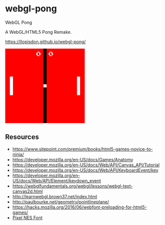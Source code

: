 # webgl-pong

WebGL Pong

A WebGL/HTML5 Pong Remake.

https://llopisdon.github.io/webgl-pong/

![screenshot](/res/screenshot.png)

## Resources
- https://www.sitepoint.com/premium/books/html5-games-novice-to-ninja/
- https://developer.mozilla.org/en-US/docs/Games/Anatomy
- https://developer.mozilla.org/en-US/docs/Web/API/Canvas_API/Tutorial
- https://developer.mozilla.org/en-US/docs/Web/API/KeyboardEvent/key
- https://developer.mozilla.org/en-US/docs/Web/API/Element/keydown_event
- https://webglfundamentals.org/webgl/lessons/webgl-text-canvas2d.html
- http://learnwebgl.brown37.net/index.html
- http://paulbourke.net/geometry/pointlineplane/
- https://hacks.mozilla.org/2016/06/webfont-preloading-for-html5-games/
- [Pixel NES Font](http://www.pixelsagas.com/?download=pixel-emulator)

